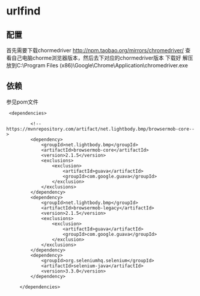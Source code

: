 # urlfind
配置
----
首先需要下载chormedriver   http://npm.taobao.org/mirrors/chromedriver/
查看自己电脑chorme浏览器版本，然后去下对应的chormedriver版本  下载好 解压放到C:\Program Files (x86)\Google\Chrome\Application\chromedriver.exe

依赖
----
参见pom文件

~~~
 <dependencies>

         <!-- https://mvnrepository.com/artifact/net.lightbody.bmp/browsermob-core-->
         <dependency>
             <groupId>net.lightbody.bmp</groupId>
             <artifactId>browsermob-core</artifactId>
             <version>2.1.5</version>
             <exclusions>
                 <exclusion>
                     <artifactId>guava</artifactId>
                     <groupId>com.google.guava</groupId>
                 </exclusion>
             </exclusions>
         </dependency>
         <dependency>
             <groupId>net.lightbody.bmp</groupId>
             <artifactId>browsermob-legacy</artifactId>
             <version>2.1.5</version>
             <exclusions>
                 <exclusion>
                     <artifactId>guava</artifactId>
                     <groupId>com.google.guava</groupId>
                 </exclusion>
             </exclusions>
         </dependency>
         <dependency>
             <groupId>org.seleniumhq.selenium</groupId>
             <artifactId>selenium-java</artifactId>
             <version>3.3.0</version>
         </dependency>

     </dependencies>
~~~
